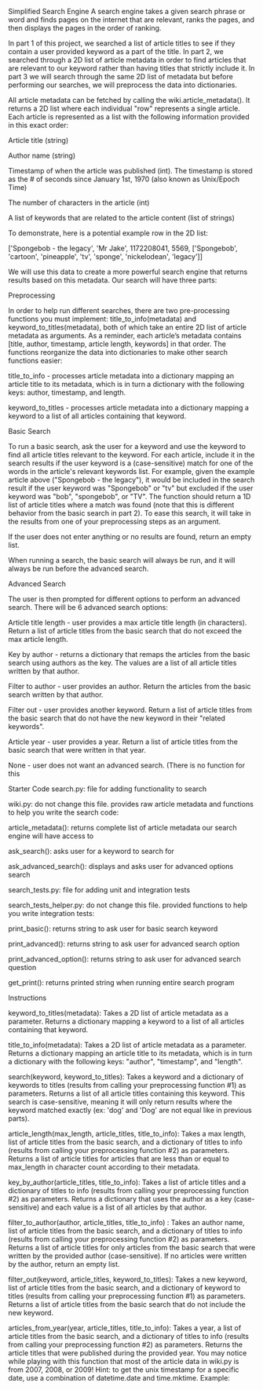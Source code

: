 Simplified Search Engine
A search engine takes a given search phrase or word and finds pages on the internet that are relevant, ranks the pages, and then displays the pages in the order of ranking.

In part 1 of this project, we searched a list of article titles to see if they contain a user provided keyword as a part of the title. In part 2, we searched through a 2D list of article metadata in order to find articles that are relevant to our keyword rather than having titles that strictly include it. In part 3 we will search through the same 2D list of metadata but before performing our searches, we will preprocess the data into dictionaries.

All article metadata can be fetched by calling the wiki.article_metadata(). It returns a 2D list where each individual "row" represents a single article. Each article is represented as a list with the following information provided in this exact order:

Article title (string)

Author name (string)

Timestamp of when the article was published (int). The timestamp is stored as the # of seconds since January 1st, 1970 (also known as Unix/Epoch Time)

The number of characters in the article (int)

A list of keywords that are related to the article content (list of strings)

To demonstrate, here is a potential example row in the 2D list:

['Spongebob - the legacy', 'Mr Jake', 1172208041, 5569, ['Spongebob', 'cartoon', 'pineapple', 'tv', 'sponge', 'nickelodean', 'legacy']]

We will use this data to create a more powerful search engine that returns results based on this metadata. Our search will have three parts:

Preprocessing

In order to help run different searches, there are two pre-processing functions you must implement: title_to_info(metadata) and keyword_to_titles(metadata), both of which take an entire 2D list of article metadata as arguments. As a reminder, each article’s metadata contains [title, author, timestamp, article length, keywords] in that order. The functions reorganize the data into dictionaries to make other search functions easier:

title_to_info - processes article metadata into a dictionary mapping an article title to its metadata, which is in turn a dictionary with the following keys: author, timestamp, and length.

keyword_to_titles - processes article metadata into a dictionary mapping a keyword to a list of all articles containing that keyword.

Basic Search

To run a basic search, ask the user for a keyword and use the keyword to find all article titles relevant to the keyword. For each article, include it in the search results if the user keyword is a (case-sensitive) match for one of the words in the article's relevant keywords list. For example, given the example article above ("Spongebob - the legacy"), it would be included in the search result if the user keyword was "Spongebob" or "tv" but excluded if the user keyword was "bob", "spongebob", or "TV". The function should return a 1D list of article titles where a match was found (note that this is different behavior from the basic search in part 2). To ease this search, it will take in the results from one of your preprocessing steps as an argument.

If the user does not enter anything or no results are found, return an empty list.

When running a search, the basic search will always be run, and it will always be run before the advanced search.

Advanced Search

The user is then prompted for different options to perform an advanced search. There will be 6 advanced search options:

Article title length - user provides a max article title length (in characters). Return a list of article titles from the basic search that do not exceed the max article length.

Key by author - returns a dictionary that remaps the articles from the basic search using authors as the key. The values are a list of all article titles written by that author.

Filter to author - user provides an author. Return the articles from the basic search written by that author.

Filter out - user provides another keyword. Return a list of article titles from the basic search that do not have the new keyword in their "related keywords".

Article year - user provides a year. Return a list of article titles from the basic search that were written in that year.

None - user does not want an advanced search. (There is no function for this

Starter Code
search.py: file for adding functionality to search

wiki.py: do not change this file. provides raw article metadata and functions to help you write the search code:

article_metadata(): returns complete list of article metadata our search engine will have access to

ask_search(): asks user for a keyword to search for

ask_advanced_search(): displays and asks user for advanced options search

search_tests.py: file for adding unit and integration tests

search_tests_helper.py: do not change this file. provided functions to help you write integration tests:

print_basic(): returns string to ask user for basic search keyword

print_advanced(): returns string to ask user for advanced search option

print_advanced_option(): returns string to ask user for advanced search question

get_print(): returns printed string when running entire search program

Instructions

keyword_to_titles(metadata): Takes a 2D list of article metadata as a parameter. Returns a dictionary mapping a keyword to a list of all articles containing that keyword.

title_to_info(metadata): Takes a 2D list of article metadata as a parameter. Returns a dictionary mapping an article title to its metadata, which is in turn a dictionary with the following keys: "author", "timestamp", and "length".

search(keyword, keyword_to_titles): Takes a keyword and a dictionary of keywords to titles (results from calling your preprocessing function #1) as parameters. Returns a list of all article titles containing this keyword. This search is case-sensitive, meaning it will only return results where the keyword matched exactly (ex: 'dog' and 'Dog' are not equal like in previous parts).

article_length(max_length, article_titles, title_to_info): Takes a max length, list of article titles from the basic search, and a dictionary of titles to info (results from calling your preprocessing function #2) as parameters. Returns a list of article titles for articles that are less than or equal to max_length in character count according to their metadata.

key_by_author(article_titles, title_to_info): Takes a list of article titles and a dictionary of titles to info (results from calling your preprocessing function #2) as parameters. Returns a dictionary that uses the author as a key (case-sensitive) and each value is a list of all articles by that author. 

filter_to_author(author, article_titles, title_to_info) : Takes an author name, list of article titles from the basic search, and a dictionary of titles to info (results from calling your preprocessing function #2) as parameters. Returns a list of article titles for only articles from the basic search that were written by the provided author (case-sensitive). If no articles were written by the author, return an empty list.

filter_out(keyword, article_titles, keyword_to_titles): Takes a new keyword, list of article titles from the basic search, and a dictionary of keyword to titles (results from calling your preprocessing function #1) as parameters. Returns a list of article titles from the basic search that do not include the new keyword.

articles_from_year(year, article_titles, title_to_info): Takes a year, a list of article titles from the basic search, and a dictionary of titles to info (results from calling your preprocessing function #2) as parameters. Returns the article titles that were published during the provided year. You may notice while playing with this function that most of the article data in wiki.py is from 2007, 2008, or 2009! Hint: to get the unix timestamp for a specific date, use a combination of datetime.date and time.mktime. Example: